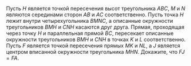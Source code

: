Пусть $H$ является точкой пересечения высот треугольника $ABC$, $M$ и $N$ являются серединами сторон $AB$ и $AC$ соответственно. Пусть точка $H$ лежит внутри четырехугольника $BMNC$, а описанные окружности треугольников $BMH$ и $CNH$ касаются друг друга. Прямая, проходящая через точку $H$ и параллельная прямой $BC$, пересекает описанные окружности треугольников $BMH$ и $CNH$ в точках $K$ и $L$ соответственно. Пусть $F$ является точкой пересечения прямых $MK$ и $NL$, а $J$ является центром вписанной окружности треугольника $MHN$. Докажите, что $FJ = FA$.